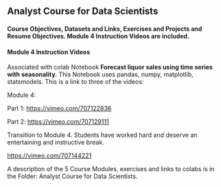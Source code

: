 ## Analyst Course for Data Scientists
#### Course Objectives, Datasets and Links, Exercises and Projects and Resume Objectives. Module 4 Instruction Videos are included.

#### Module 4 Instruction Videos 
Associated with colab Notebook **Forecast liquor sales using time series
with seasonality**. This Notebook uses pandas, numpy, matplotlib, statsmodels. This is a link to three of the videos: 

Module 4:

Part 1: https://vimeo.com/707122836

Part 2: https://vimeo.com/707129111

Transition to Module 4. Students have worked hard and deserve an entertaining and instructive break.

https://vimeo.com/707144221

A description of the 5 Course Modules, exercises and links to colabs is in the Folder: Analyst Course for Data Scientists. 
